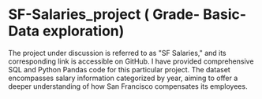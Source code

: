 # SF-Salaries_project ( Grade- Basic- Data exploration)
The project under discussion is referred to as "SF Salaries," and its corresponding link is accessible on GitHub. I have provided comprehensive SQL and Python Pandas code for this particular project. The dataset encompasses salary information categorized by year, aiming to offer a deeper understanding of how San Francisco compensates its employees.
